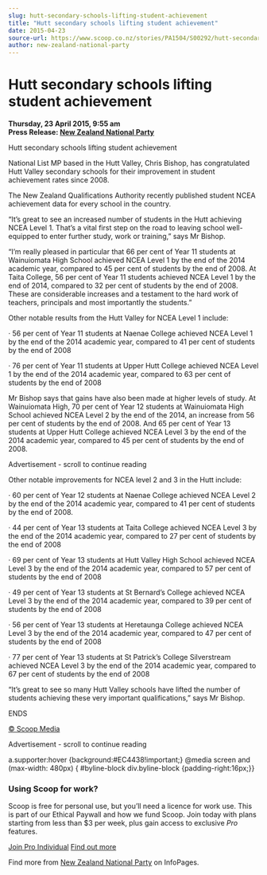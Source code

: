 ```yaml
---
slug: hutt-secondary-schools-lifting-student-achievement
title: "Hutt secondary schools lifting student achievement"
date: 2015-04-23
source-url: https://www.scoop.co.nz/stories/PA1504/S00292/hutt-secondary-schools-lifting-student-achievement.htm
author: new-zealand-national-party
---
```

Hutt secondary schools lifting student achievement
==================================================

**Thursday, 23 April 2015, 9:55 am**  
**Press Release: [New Zealand National Party](https://info.scoop.co.nz/New_Zealand_National_Party)**

Hutt secondary schools lifting student achievement

  
National List MP based in the Hutt Valley, Chris Bishop, has congratulated Hutt Valley secondary schools for their improvement in student achievement rates since 2008.

The New Zealand Qualifications Authority recently published student NCEA achievement data for every school in the country.

“It’s great to see an increased number of students in the Hutt achieving NCEA Level 1. That’s a vital first step on the road to leaving school well-equipped to enter further study, work or training,” says Mr Bishop.

“I’m really pleased in particular that 66 per cent of Year 11 students at Wainuiomata High School achieved NCEA Level 1 by the end of the 2014 academic year, compared to 45 per cent of students by the end of 2008. At Taita College, 56 per cent of Year 11 students achieved NCEA Level 1 by the end of 2014, compared to 32 per cent of students by the end of 2008. These are considerable increases and a testament to the hard work of teachers, principals and most importantly the students.”

Other notable results from the Hutt Valley for NCEA Level 1 include:

· 56 per cent of Year 11 students at Naenae College achieved NCEA Level 1 by the end of the 2014 academic year, compared to 41 per cent of students by the end of 2008

· 76 per cent of Year 11 students at Upper Hutt College achieved NCEA Level 1 by the end of the 2014 academic year, compared to 63 per cent of students by the end of 2008

Mr Bishop says that gains have also been made at higher levels of study. At Wainuiomata High, 70 per cent of Year 12 students at Wainuiomata High School achieved NCEA Level 2 by the end of the 2014, an increase from 56 per cent of students by the end of 2008. And 65 per cent of Year 13 students at Upper Hutt College achieved NCEA Level 3 by the end of the 2014 academic year, compared to 45 per cent of students by the end of 2008.

Advertisement - scroll to continue reading





Other notable improvements for NCEA level 2 and 3 in the Hutt include:

· 60 per cent of Year 12 students at Naenae College achieved NCEA Level 2 by the end of the 2014 academic year, compared to 41 per cent of students by the end of 2008.

· 44 per cent of Year 13 students at Taita College achieved NCEA Level 3 by the end of the 2014 academic year, compared to 27 per cent of students by the end of 2008

· 69 per cent of Year 13 students at Hutt Valley High School achieved NCEA Level 3 by the end of the 2014 academic year, compared to 57 per cent of students by the end of 2008

· 49 per cent of Year 13 students at St Bernard’s College achieved NCEA Level 3 by the end of the 2014 academic year, compared to 39 per cent of students by the end of 2008

· 56 per cent of Year 13 students at Heretaunga College achieved NCEA Level 3 by the end of the 2014 academic year, compared to 47 per cent of students by the end of 2008

· 77 per cent of Year 13 students at St Patrick’s College Silverstream achieved NCEA Level 3 by the end of the 2014 academic year, compared to 67 per cent of students by the end of 2008

“It’s great to see so many Hutt Valley schools have lifted the number of students achieving these very important qualifications,” says Mr Bishop.

ENDS

[© Scoop Media](http://www.scoop.co.nz/about/terms.html)  

Advertisement - scroll to continue reading



a.supporter:hover {background:#EC4438!important;} @media screen and (max-width: 480px) { #byline-block div.byline-block {padding-right:16px;}}

### Using Scoop for work?

Scoop is free for personal use, but you’ll need a licence for work use. This is part of our Ethical Paywall and how we fund Scoop. Join today with plans starting from less than $3 per week, plus gain access to exclusive _Pro_ features.  
  
[Join Pro Individual](https://pro.scoop.co.nz/Individual/?from=ProIn24) [Find out more](https://pro.scoop.co.nz/using-scoop-for-work/?from=ProIn24)

Find more from [New Zealand National Party](https://info.scoop.co.nz/New_Zealand_National_Party) on InfoPages.